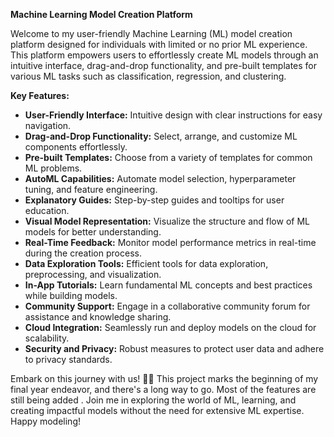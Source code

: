**Machine Learning Model Creation Platform**

Welcome to my user-friendly Machine Learning (ML) model creation platform designed for individuals with limited or no prior ML experience. This platform empowers users to effortlessly create ML models through an intuitive interface, drag-and-drop functionality, and pre-built templates for various ML tasks such as classification, regression, and clustering.

**Key Features:**
- **User-Friendly Interface:** Intuitive design with clear instructions for easy navigation.
- **Drag-and-Drop Functionality:** Select, arrange, and customize ML components effortlessly.
- **Pre-built Templates:** Choose from a variety of templates for common ML problems.
- **AutoML Capabilities:** Automate model selection, hyperparameter tuning, and feature engineering.
- **Explanatory Guides:** Step-by-step guides and tooltips for user education.
- **Visual Model Representation:** Visualize the structure and flow of ML models for better understanding.
- **Real-Time Feedback:** Monitor model performance metrics in real-time during the creation process.
- **Data Exploration Tools:** Efficient tools for data exploration, preprocessing, and visualization.
- **In-App Tutorials:** Learn fundamental ML concepts and best practices while building models.
- **Community Support:** Engage in a collaborative community forum for assistance and knowledge sharing.
- **Cloud Integration:** Seamlessly run and deploy models on the cloud for scalability.
- **Security and Privacy:** Robust measures to protect user data and adhere to privacy standards.

Embark on this journey with us! 🚀✨ This project marks the beginning of my final year endeavor, and there's a long way to go. Most of the features are still being added . Join me in exploring the world of ML, learning, and creating impactful models without the need for extensive ML expertise. Happy modeling!





